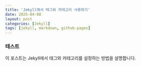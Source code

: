 ```yaml
---
title: 'Jekyll에서 태그와 카테고리 사용하기'
date: 2025-04-08
layout: post
categories: [Jekyll]
tags: [jekyll, markdown, github-pages]
---
```


### 테스트

이 포스트는 Jekyll에서 태그와 카테고리를 설정하는 방법을 설명합니다.
